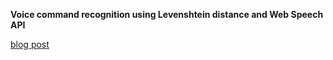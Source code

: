 **Voice command recognition using Levenshtein distance and Web Speech API**


[blog post](http://blog.supplyframe.com/2013/05/13/voice-command-recognition-levenshtein-web-speech-api/)